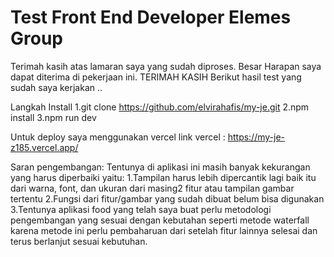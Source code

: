 # Test Front End Developer Elemes Group

Terimah kasih atas lamaran saya yang sudah diproses. Besar Harapan saya dapat diterima di pekerjaan ini. TERIMAH KASIH
Berikut hasil test yang sudah saya kerjakan ..

Langkah Install
1.git clone https://github.com/elvirahafis/my-je.git
2.npm install
3.npm run dev

Untuk deploy saya menggunakan vercel
link vercel : https://my-je-z185.vercel.app/

Saran pengembangan:
Tentunya di aplikasi ini masih banyak kekurangan yang harus diperbaiki yaitu:
1.Tampilan harus lebih dipercantik lagi baik itu dari warna, font, dan ukuran dari masing2 fitur atau tampilan gambar tertentu
2.Fungsi dari fitur/gambar yang sudah dibuat belum bisa digunakan
3.Tentunya aplikasi food yang telah saya buat perlu metodologi pengembangan yang sesuai dengan kebutahan seperti metode waterfall
karena metode ini perlu pembaharuan dari setelah fitur lainnya selesai dan terus berlanjut sesuai kebutuhan.
